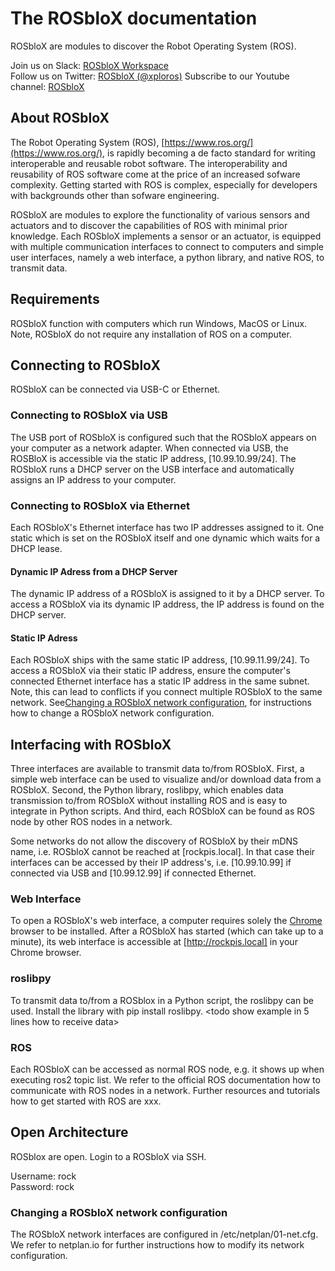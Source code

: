 # The ROSbloX documentation

ROSbloX are modules to discover the Robot Operating System (ROS).

Join us on Slack: [ROSbloX Workspace](https://join.slack.com/t/rosblox/shared_invite/zt-1c6ifc24n-OswQtNwORkq588QPNZ2KoA)  
Follow us on Twitter: [ROSbloX (@xploros)](https://twitter.com/xploros)
Subscribe to our Youtube channel: [ROSbloX](https://www.youtube.com/channel/UC8t8kygP_QODOw7MCxGZJVg)

## About ROSbloX

The Robot Operating System (ROS), [https://www.ros.org/](https://www.ros.org/), is rapidly becoming a de facto standard for writing interoperable and reusable robot software. The interoperability and reusability of ROS software come at the price of an increased sofware complexity. Getting started with ROS is complex, especially for developers with backgrounds other than sofware engineering.  

ROSbloX are modules to explore the functionality of various sensors and actuators and to discover the capabilities of ROS with minimal prior knowledge. Each ROSbloX implements a sensor or an actuator, is equipped with multiple communication interfaces to connect to computers and simple user interfaces, namely a web interface, a python library, and native ROS, to transmit data. 

## Requirements

ROSbloX function with computers which run Windows, MacOS or Linux. 
Note, ROSbloX do not require any installation of ROS on a computer.

## Connecting to ROSbloX

ROSbloX can be connected via USB-C or Ethernet.

### Connecting to ROSbloX via USB

The USB port of ROSbloX is configured such that the ROSbloX appears on your computer as a network adapter. When connected via USB, the ROSBloX is accessible via the static IP address, [10.99.10.99/24]. The ROSbloX runs a DHCP server on the USB interface and automatically assigns an IP address to your computer. 

### Connecting to ROSbloX via Ethernet 

Each ROSbloX's Ethernet interface has two IP addresses assigned to it. One static which is set on the ROSbloX itself and one dynamic which waits for a DHCP lease.

#### Dynamic IP Adress from a DHCP Server 

The dynamic IP address of a ROSbloX is assigned to it by a DHCP server. To access a ROSbloX via its dynamic IP address, the IP address is found on the DHCP server.

#### Static IP Adress

Each ROSbloX ships with the same static IP address, [10.99.11.99/24]. To access a ROSbloX via their static IP address, ensure the computer's connected Ethernet interface has a static IP address in the same subnet. Note, this can lead to conflicts if you connect multiple ROSbloX to the same network. See[Changing a ROSbloX network configuration](#changing-a-rosblox-network-configuration), for instructions how to change a ROSbloX network configuration.

## Interfacing with ROSbloX

Three interfaces are available to transmit data to/from ROSbloX. First, a simple web interface can be used to visualize and/or download data from a ROSbloX. Second, the Python library, roslibpy, which enables data transmission to/from ROSbloX without installing ROS and is easy to integrate in Python scripts. And third, each ROSbloX can be found as ROS node by other ROS nodes in a network.  

Some networks do not allow the discovery of ROSbloX by their mDNS name, i.e. ROSbloX cannot be reached at [rockpis.local]. In that case their interfaces can be accessed by their IP address's, i.e. [10.99.10.99] if connected via USB and [10.99.12.99] if connected Ethernet.

### Web Interface
To open a ROSbloX's web interface, a computer requires solely the [Chrome](https://www.google.com/chrome/) browser to be installed. After a ROSbloX has started (which can take up to a minute), its web interface is accessible at [http://rockpis.local] in your Chrome browser. 

### roslibpy

To transmit data to/from a ROSblox in a Python script, the roslibpy can be used. Install the library with pip install roslibpy.
<todo show example in 5 lines how to receive data>

### ROS

Each ROSbloX can be accessed as normal ROS node, e.g. it shows up when executing ros2 topic list. We refer to the official ROS documentation how to communicate with ROS nodes in a network. Further resources and tutorials how to get started with ROS are xxx.  

## Open Architecture

ROSblox are open. Login to a ROSbloX via SSH.  

Username: rock  
Password: rock  

### Changing a ROSbloX network configuration

The ROSbloX network interfaces are configured in /etc/netplan/01-net.cfg. 
We refer to netplan.io for further instructions how to modify its network configuration.
